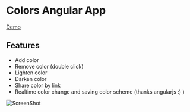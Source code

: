 # Colors Angular App

[Demo](http://s7at1c.ru/colors/)

## Features

- Add color
- Remove color (double click)
- Lighten color
- Darken color
- Share color by link
- Realtime color change and saving color scheme (thanks angularjs :) )

![ScreenShot](https://raw.github.com/d4rkr00t/ColorsAngularApp/master/screenshot.png)